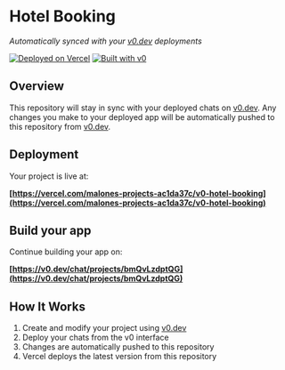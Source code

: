 # Hotel Booking

*Automatically synced with your [v0.dev](https://v0.dev) deployments*

[![Deployed on Vercel](https://img.shields.io/badge/Deployed%20on-Vercel-black?style=for-the-badge&logo=vercel)](https://vercel.com/malones-projects-ac1da37c/v0-hotel-booking)
[![Built with v0](https://img.shields.io/badge/Built%20with-v0.dev-black?style=for-the-badge)](https://v0.dev/chat/projects/bmQvLzdptQG)

## Overview

This repository will stay in sync with your deployed chats on [v0.dev](https://v0.dev).
Any changes you make to your deployed app will be automatically pushed to this repository from [v0.dev](https://v0.dev).

## Deployment

Your project is live at:

**[https://vercel.com/malones-projects-ac1da37c/v0-hotel-booking](https://vercel.com/malones-projects-ac1da37c/v0-hotel-booking)**

## Build your app

Continue building your app on:

**[https://v0.dev/chat/projects/bmQvLzdptQG](https://v0.dev/chat/projects/bmQvLzdptQG)**

## How It Works

1. Create and modify your project using [v0.dev](https://v0.dev)
2. Deploy your chats from the v0 interface
3. Changes are automatically pushed to this repository
4. Vercel deploys the latest version from this repository